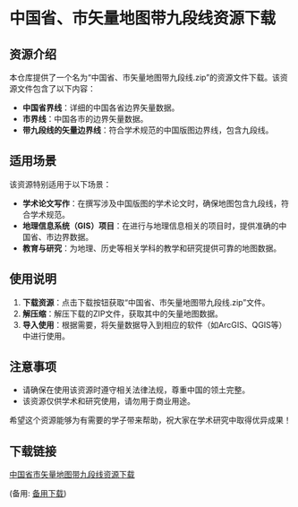 # 中国省、市矢量地图带九段线资源下载

## 资源介绍

本仓库提供了一个名为“中国省、市矢量地图带九段线.zip”的资源文件下载。该资源文件包含了以下内容：

- **中国省界线**：详细的中国各省边界矢量数据。
- **市界线**：中国各市的边界矢量数据。
- **带九段线的矢量边界线**：符合学术规范的中国版图边界线，包含九段线。

## 适用场景

该资源特别适用于以下场景：

- **学术论文写作**：在撰写涉及中国版图的学术论文时，确保地图包含九段线，符合学术规范。
- **地理信息系统（GIS）项目**：在进行与地理信息相关的项目时，提供准确的中国省、市边界数据。
- **教育与研究**：为地理、历史等相关学科的教学和研究提供可靠的地图数据。

## 使用说明

1. **下载资源**：点击下载按钮获取“中国省、市矢量地图带九段线.zip”文件。
2. **解压缩**：解压下载的ZIP文件，获取其中的矢量地图数据。
3. **导入使用**：根据需要，将矢量数据导入到相应的软件（如ArcGIS、QGIS等）中进行使用。

## 注意事项

- 请确保在使用该资源时遵守相关法律法规，尊重中国的领土完整。
- 该资源仅供学术和研究使用，请勿用于商业用途。

希望这个资源能够为有需要的学子带来帮助，祝大家在学术研究中取得优异成果！

## 下载链接
[中国省市矢量地图带九段线资源下载](https://pan.quark.cn/s/15fa8c94847c) 

(备用: [备用下载](https://pan.baidu.com/s/1PKX1V_3X6yYb7HvuCBT4-w?pwd=1234))
